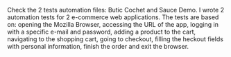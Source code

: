 Check the 2 tests automation files: Butic Cochet and Sauce Demo.
I wrote 2 automation tests for 2 e-commerce web applications. The tests are based on: opening the Mozilla Browser, accessing the URL of the app, logging in with a specific e-mail and password, adding a product to the cart, navigating to the shopping cart, going to checkout, filling the heckout fields with personal information, finish the order and exit the browser.

